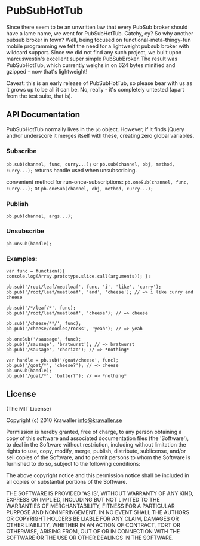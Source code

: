 
# PubSubHotTub

Since there seem to be an unwritten law that every PubSub broker should have a lame name, we went for PubSubHotTub. Catchy, ey?
So why another pubsub broker in town? Well, being focused on functional-meta-thingy-fun mobile programming we felt the need for a lightweight pubsub broker with wildcard support. Since we did not find any such project, we built upon marcuswestin's excellent super simple PubSubBroker. The result was PubSubHotTub, which currently weighs in on 624 bytes minified and gzipped - now that's lightweight! 

Caveat: this is an early release of PubSubHotTub, so please bear with us as it grows up to be all it can be. No, really - it's completely untested (apart from the test suite, that is).

## API Documentation

PubSubHotTub normally lives in the `pb` object. However, if it finds jQuery and/or underscore it merges itself with these, creating zero global variables.

### Subscribe

`pb.sub(channel, func, curry...);` or `pb.sub(channel, obj, method, curry...);` returns handle used when unsubscribing.

convenient method for run-once-subscriptions:
`pb.oneSub(channel, func, curry...);` or `pb.oneSub(channel, obj, method, curry...);`

### Publish

`pb.pub(channel, args...);`

### Unsubscribe

`pb.unSub(handle);`


### Examples:

    var func = function(){ console.log(Array.prototype.slice.call(arguments)); };
    
    pb.sub('/root/leaf/meatloaf', func, 'i', 'like', 'curry');
    pb.pub('/root/leaf/meatloaf', 'and', 'cheese'); // => i like curry and cheese
    
    pb.sub('/*/leaf/*', func);
    pb.pub('/root/leaf/meatloaf', 'cheese'); // => cheese
    
    pb.sub('/cheese/**/', func);
    pb.pub('/cheese/doodles/rocks', 'yeah'); // => yeah
    
    pb.oneSub('/sausage', func);
    pb.pub('/sausage', 'bratwurst'); // => bratwurst
    pb.pub('/sausage', 'chorizo'); // => *nothing*
    
    var handle = pb.sub('/goat/cheese', func);
    pb.pub('/goat/*', 'cheese?'); // => cheese
    pb.unSub(handle);
    pb.pub('/goat/*', 'butter?'); // => *nothing*


## License 

(The MIT License)

Copyright (c) 2010 Krawaller <info@krawaller.se>

Permission is hereby granted, free of charge, to any person obtaining
a copy of this software and associated documentation files (the
'Software'), to deal in the Software without restriction, including
without limitation the rights to use, copy, modify, merge, publish,
distribute, sublicense, and/or sell copies of the Software, and to
permit persons to whom the Software is furnished to do so, subject to
the following conditions:

The above copyright notice and this permission notice shall be
included in all copies or substantial portions of the Software.

THE SOFTWARE IS PROVIDED 'AS IS', WITHOUT WARRANTY OF ANY KIND,
EXPRESS OR IMPLIED, INCLUDING BUT NOT LIMITED TO THE WARRANTIES OF
MERCHANTABILITY, FITNESS FOR A PARTICULAR PURPOSE AND NONINFRINGEMENT.
IN NO EVENT SHALL THE AUTHORS OR COPYRIGHT HOLDERS BE LIABLE FOR ANY
CLAIM, DAMAGES OR OTHER LIABILITY, WHETHER IN AN ACTION OF CONTRACT,
TORT OR OTHERWISE, ARISING FROM, OUT OF OR IN CONNECTION WITH THE
SOFTWARE OR THE USE OR OTHER DEALINGS IN THE SOFTWARE.